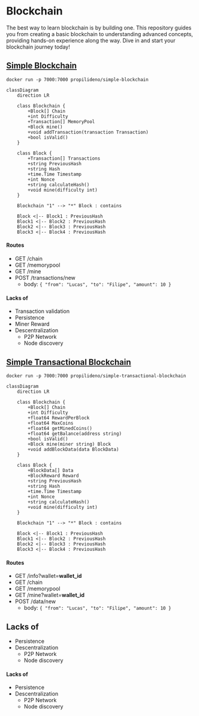 # Blockchain
The best way to learn blockchain is by building one. This repository guides you from creating a basic blockchain to understanding advanced concepts, providing hands-on experience along the way. Dive in and start your blockchain journey today!

## [Simple Blockchain](./0-simple-blockchain/README.md)
```
docker run -p 7000:7000 propilideno/simple-blockchain
```

```mermaid
classDiagram
    direction LR

    class Blockchain {
        +Block[] Chain
        +int Difficulty
        +Transaction[] MemoryPool
        +Block mine()
        +void addTransaction(transaction Transaction)
        +bool isValid()
    }

    class Block {
        +Transaction[] Transactions
        +string PreviousHash
        +string Hash
        +time.Time Timestamp
        +int Nonce
        +string calculateHash()
        +void mine(difficulty int)
    }

    Blockchain "1" --> "*" Block : contains

    Block <|-- Block1 : PreviousHash
    Block1 <|-- Block2 : PreviousHash
    Block2 <|-- Block3 : PreviousHash
    Block3 <|-- Block4 : PreviousHash

```
#### Routes
- GET /chain
- GET /memorypool
- GET /mine
- POST /transactions/new
    - body: `{ "from": "Lucas", "to": "Filipe", "amount": 10 }`
#### Lacks of
- Transaction validation
- Persistence
- Miner Reward
- Descentralization
    - P2P Network
    - Node discovery

## [Simple Transactional Blockchain](./1-simple-transactional-blockchain/README.md)
```
docker run -p 7000:7000 propilideno/simple-transactional-blockchain
```
```mermaid
classDiagram
    direction LR

    class Blockchain {
        +Block[] Chain
        +int Difficulty
        +float64 RewardPerBlock
        +float64 MaxCoins
        +float64 getMinedCoins()
        +float64 getBalance(address string)
        +bool isValid()
        +Block mine(miner string) Block
        +void addBlockData(data BlockData)
    }

    class Block {
        +BlockData[] Data
        +BlockReward Reward
        +string PreviousHash
        +string Hash
        +time.Time Timestamp
        +int Nonce
        +string calculateHash()
        +void mine(difficulty int)
    }

    Blockchain "1" --> "*" Block : contains

    Block <|-- Block1 : PreviousHash
    Block1 <|-- Block2 : PreviousHash
    Block2 <|-- Block3 : PreviousHash
    Block3 <|-- Block4 : PreviousHash
```
#### Routes
- GET /info?wallet=**wallet_id**
- GET /chain
- GET /memorypool
- GET /mine?wallet=**wallet_id**
- POST /data/new
    - body: `{ "from": "Lucas", "to": "Filipe", "amount": 10 }`

## Lacks of
- Persistence
- Descentralization
    - P2P Network
    - Node discovery

#### Lacks of
- Persistence
- Descentralization
    - P2P Network
    - Node discovery
